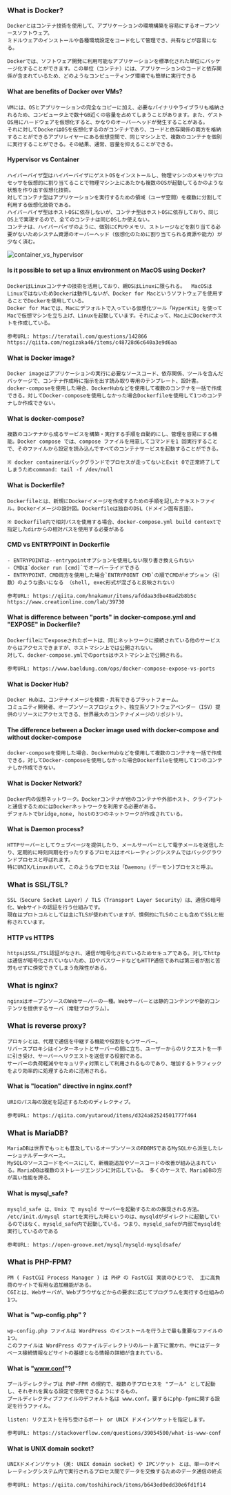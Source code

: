 ### What is Docker?
	Dockerとはコンテナ技術を使用して、アプリケーションの環境構築を容易にするオープンソースソフトウェア。  
	ミドルウェアのインストールや各種環境設定をコード化して管理でき、共有などが容易になる。
	
	Dockerでは、ソフトウェア開発に利用可能なアプリケーションを標準化された単位にパッケージ化することができます。この単位（コンテナ）には、アプリケーションのコードと依存関係が含まれているため、どのようなコンピューティング環境でも簡単に実行できる

#### What are benefits of Docker over VMs?
	VMには、OSとアプリケーションの完全なコピーに加え、必要なバイナリやライブラリも格納されるため、コンピュータ上で数十GB近くの容量を占めてしまうことがあります。また、ゲストOS用にハードウェアを仮想化すると、かなりのオーバーヘッドが発生することがある。
	それに対してDockerはOSを仮想化するのがコンテナであり、コードと依存関係の両方を格納することができるアプリレイヤーにある仮想空間で、同じマシン上で、複数のコンテナを個別に実行することができる。その結果、通常、容量を抑えることができる。

#### Hypervisor vs Container
	ハイパーバイザ型はハイパーバイザにゲストOSをインストールし、物理マシンのメモリやプロセッサを仮想的に割り当てることで物理マシン上にあたかも複数のOSが起動してるかのような状態を作り出す仮想化技術。
	対してコンテナ型はアプリケーションを実行するための領域（ユーザ空間）を複数に分割して利用する仮想化技術である。
	ハイパーバイザ型はホストOSに依存しないが、コンテナ型はホストOSに依存しており、同じOS上で実現するので、全てのコンテナは同じOSしか使えない。
	コンテナは、ハイパーバイザのように、個別にCPUやメモリ、ストレージなどを割り当てる必要がないためシステム資源のオーバーヘッド（仮想化のために割り当てられる資源や能力）が少なく済む。

![container_vs_hypervisor](https://image.itmedia.co.jp/enterprise/articles/1506/08/kz_its01.jpg)

#### Is it possible to set up a linux environment on MacOS using Docker?
	DockerはLinuxコンテナの技術を活用しており、親OSはLinuxに限られる。	MacOSはLinuxではないためDockerは動作しないが、Docker for Macというソフトウェアを使用することでDockerを使用している。
	Docker for Macでは、Macにデフォルトで入っている仮想化ツール「HyperKit」を使ってMacで仮想マシンを立ち上げ、Linuxを起動しています。それによって、Mac上にDockerホストを作成している。
	
	参考URL: https://teratail.com/questions/142866 https://qiita.com/nogizaka46/items/c48728d6c640a3e9d6aa

#### What is Docker image?
	Docker imageはアプリケーションの実行に必要なソースコード、依存関係、ツールを含んだパッケージで、コンテナ作成時に指示を出す読み取り専用のテンプレート、設計書。
	docker-composeを使用した場合、DockerHubなどを使用して複数のコンテナを一括で作成できる。対してDocker-composeを使用しなかった場合Dockerfileを使用して1つのコンテナしか作成できない。

#### What is docker-compose?
	複数のコンテナから成るサービスを構築・実行する手順を自動的にし、管理を容易にする機能。Docker compose では、compose ファイルを用意してコマンドを1 回実行することで、そのファイルから設定を読み込んですべてのコンテナサービスを起動することができる。  

	※ docker containerはバックグランドでプロセスが走ってないとExit 0で正常終了してしまうためcommand: tail -f /dev/null

#### What is Dockerfile?
	Dockerfileとは、新規にDockerイメージを作成するための手順を記したテキストファイル。Dockerイメージの設計図。Dockerfileは独自のDSL（ドメイン固有言語）。  

	※ Dockerfile内で相対パスを使用する場合、docker-compose.yml build contextで指定したdirからの相対パスを使用する必要がある

#### CMD vs ENTRYPOINT in Dockerfile
	- ENTRYPOINTは--entrypointオプションを使用しない限り書き換えられない
	- CMDは`docker run [cmd]`でオーバーライドできる
	- ENTRYPOINT、CMD両方を使用した場合`ENTRYPOINT CMD`の順でCMDがオプション（引数）のような扱いになる （shell, exec形式が混ざると反映されない）
	
	参考URL: https://qiita.com/hnakamur/items/afddaa3dbe48ad2b8b5c https://www.creationline.com/lab/39730

#### What is difference between "ports" in docker-compose.yml and "EXPOSE" in Dockerfile?
	Dockerfileにてexposeされたポートは、同じネットワークに接続されている他のサービスからはアクセスできますが、ホストマシン上では公開されない。
	対して、docker-compose.ymlでのportsはホストマシン上で公開される。

	参考URL: https://www.baeldung.com/ops/docker-compose-expose-vs-ports

#### What is Docker Hub?
	Docker Hubは、コンテナイメージを検索・共有できるプラットフォーム。
	コミュニティ開発者、オープンソースプロジェクト、独立系ソフトウェアベンダー（ISV）提供のリソースにアクセスできる、世界最大のコンテナイメージのリポジトリ。

#### The difference between a Docker image used with docker-compose and without docker-compose
	docker-composeを使用した場合、DockerHubなどを使用して複数のコンテナを一括で作成できる。対してDocker-composeを使用しなかった場合Dockerfileを使用して1つのコンテナしか作成できない。  

#### What is Docker Network?
	Docker内の仮想ネットワーク。Dockerコンテナが他のコンテナや外部ホスト、クライアントと通信するためにはDockerネットワークを利用する必要がある。
	デフォルトでbridge,none, hostの3つのネットワークが作成されている。

#### What is Daemon process?
	HTTPサーバーとしてウェブページを提供したり、メールサーバーとして電子メールを送信したり、定期的に時刻同期を行ったりするプロセスはオペレーティングシステムではバックグラウンドプロセスと呼ばれます。
	特にUNIX/Linuxおいて、このようなプロセスは「Daemon」(デーモン)プロセスと呼ぶ。

### What is SSL/TSL?
	SSL（Secure Socket Layer）/ TLS（Transport Layer Security）は、通信の暗号化、Webサイトの認証を行う仕組みです。
	現在はプロトコルとしては主にTLSが使われていますが、慣例的にTLSのことも含めてSSLと総称されています。  

#### HTTP vs HTTPS
	httpsはSSL/TSL認証がなされ、通信が暗号化されているためセキュアである。対してhttpは通信が暗号化されていないため、IDやパスワードなどもHTTP通信であれば第三者が割と苦労もせずに傍受できてしまう危険性がある。

### What is nginx?
	nginxはオープンソースのWebサーバーの一種。Webサーバーとは静的コンテンツや動的コンテンツを提供するサーバ（常駐プログラム）。

### What is reverse proxy?
	プロキシとは、代理で通信を中継する機能や役割をもつサーバー。
	リバースプロキシはインターネットとサーバーの間に立ち、ユーザーからのリクエストを一手に引き受け、サーバーへリクエストを送信する役割である。
	サーバーの負荷軽減やセキュリティ対策として利用されるものであり、増加するトラフィックをより効率的に処理するために活用される。

#### What is "location" directive in nginx.conf?
	URIのパス毎の設定を記述するためのディレクティブ。

	参考URL: https://qiita.com/yutaroud/items/d324a82524501777f464

### What is MariaDB?
	MariaDBは世界でもっとも普及しているオープンソースのRDBMSであるMySQLから派生したレーショナルデータベース。
	MySQLのソースコードをベースにして、新機能追加やソースコードの改善が組み込まれている。MariaDBは複数のストレージエンジンに対応している。 多くのケースで、MariaDBの方が高い性能を誇る。

#### What is mysql_safe?
	mysqld_safe は、Unix で mysqld サーバーを起動するための推奨される方法。
	/etc/init.d/mysql startを実行した時というのは、mysqldがダイレクトに起動しているのではなく、mysqld_safe内で起動している。つまり、mysqld_safeが内部でmysqldを実行しているのである

	参考URL: https://open-groove.net/mysql/mysqld-mysqldsafe/

### What is PHP-FPM?
	PM ( FastCGI Process Manager ) は PHP の FastCGI 実装のひとつで、 主に高負荷のサイトで有用な追加機能がある。
	CGIとは、Webサーバが、Webブラウザなどからの要求に応じてプログラムを実行する仕組みの1つ。

#### What is "wp-config.php" ?
	wp-config.php ファイルは WordPress のインストールを行う上で最も重要なファイルの1つ。
	このファイルは WordPress のファイルディレクトリのルート直下に置かれ、中にはデータベース接続情報などサイトの基礎となる情報の詳細が含まれている。

#### What is "www.conf"?
	プールディレクティブは PHP-FPM の規約で、複数の子プロセスを "プール" として起動し、それぞれを異なる設定で使用できるようにするもの。
	プールディレクティブファイルのデフォルト名は www.conf。要するにphp-fpmに関する設定を行うファイル。

	listen: リクエストを待ち受けるポート or UNIX ドメインソケットを指定します。

	参考URL: https://stackoverflow.com/questions/39054500/what-is-www-conf

#### What is UNIX domain socket?
	UNIXドメインソケット（英: UNIX domain socket）や IPCソケット とは、単一のオペレーティングシステム内で実行されるプロセス間でデータを交換するためのデータ通信の終点

	参考URL: https://qiita.com/toshihirock/items/b643ed0edd30e6fd1f14
